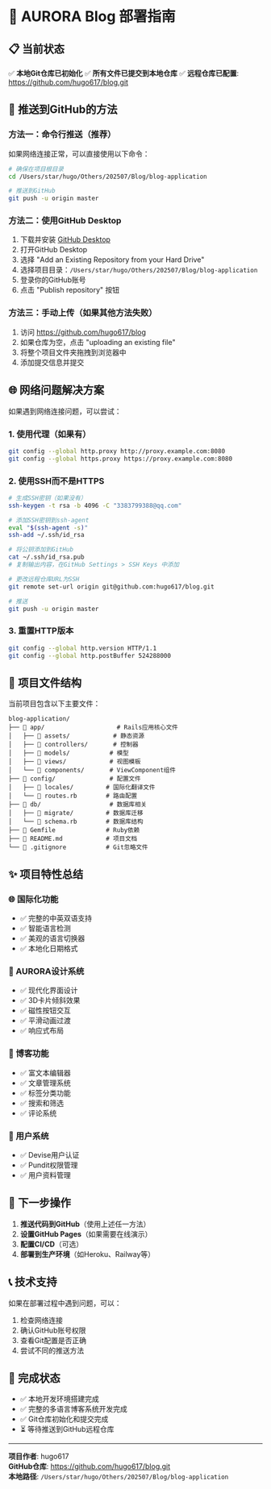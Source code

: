# 🚀 AURORA Blog 部署指南

## 📋 当前状态

✅ **本地Git仓库已初始化**
✅ **所有文件已提交到本地仓库**
✅ **远程仓库已配置**: https://github.com/hugo617/blog.git

## 🔧 推送到GitHub的方法

### 方法一：命令行推送（推荐）

如果网络连接正常，可以直接使用以下命令：

```bash
# 确保在项目根目录
cd /Users/star/hugo/Others/202507/Blog/blog-application

# 推送到GitHub
git push -u origin master
```

### 方法二：使用GitHub Desktop

1. 下载并安装 [GitHub Desktop](https://desktop.github.com/)
2. 打开GitHub Desktop
3. 选择 "Add an Existing Repository from your Hard Drive"
4. 选择项目目录：`/Users/star/hugo/Others/202507/Blog/blog-application`
5. 登录你的GitHub账号
6. 点击 "Publish repository" 按钮

### 方法三：手动上传（如果其他方法失败）

1. 访问 https://github.com/hugo617/blog
2. 如果仓库为空，点击 "uploading an existing file"
3. 将整个项目文件夹拖拽到浏览器中
4. 添加提交信息并提交

## 🌐 网络问题解决方案

如果遇到网络连接问题，可以尝试：

### 1. 使用代理（如果有）
```bash
git config --global http.proxy http://proxy.example.com:8080
git config --global https.proxy https://proxy.example.com:8080
```

### 2. 使用SSH而不是HTTPS
```bash
# 生成SSH密钥（如果没有）
ssh-keygen -t rsa -b 4096 -C "3383799388@qq.com"

# 添加SSH密钥到ssh-agent
eval "$(ssh-agent -s)"
ssh-add ~/.ssh/id_rsa

# 将公钥添加到GitHub
cat ~/.ssh/id_rsa.pub
# 复制输出内容，在GitHub Settings > SSH Keys 中添加

# 更改远程仓库URL为SSH
git remote set-url origin git@github.com:hugo617/blog.git

# 推送
git push -u origin master
```

### 3. 重置HTTP版本
```bash
git config --global http.version HTTP/1.1
git config --global http.postBuffer 524288000
```

## 📁 项目文件结构

当前项目包含以下主要文件：

```
blog-application/
├── 📁 app/                    # Rails应用核心文件
│   ├── 📁 assets/            # 静态资源
│   ├── 📁 controllers/       # 控制器
│   ├── 📁 models/           # 模型
│   ├── 📁 views/            # 视图模板
│   └── 📁 components/       # ViewComponent组件
├── 📁 config/               # 配置文件
│   ├── 📁 locales/         # 国际化翻译文件
│   └── 📄 routes.rb        # 路由配置
├── 📁 db/                   # 数据库相关
│   ├── 📁 migrate/         # 数据库迁移
│   └── 📄 schema.rb        # 数据库结构
├── 📄 Gemfile              # Ruby依赖
├── 📄 README.md            # 项目文档
└── 📄 .gitignore           # Git忽略文件
```

## ✨ 项目特性总结

### 🌐 国际化功能
- ✅ 完整的中英双语支持
- ✅ 智能语言检测
- ✅ 美观的语言切换器
- ✅ 本地化日期格式

### 🎨 AURORA设计系统
- ✅ 现代化界面设计
- ✅ 3D卡片倾斜效果
- ✅ 磁性按钮交互
- ✅ 平滑动画过渡
- ✅ 响应式布局

### 📝 博客功能
- ✅ 富文本编辑器
- ✅ 文章管理系统
- ✅ 标签分类功能
- ✅ 搜索和筛选
- ✅ 评论系统

### 🔐 用户系统
- ✅ Devise用户认证
- ✅ Pundit权限管理
- ✅ 用户资料管理

## 🎯 下一步操作

1. **推送代码到GitHub**（使用上述任一方法）
2. **设置GitHub Pages**（如果需要在线演示）
3. **配置CI/CD**（可选）
4. **部署到生产环境**（如Heroku、Railway等）

## 📞 技术支持

如果在部署过程中遇到问题，可以：

1. 检查网络连接
2. 确认GitHub账号权限
3. 查看Git配置是否正确
4. 尝试不同的推送方法

## 🎉 完成状态

- ✅ 本地开发环境搭建完成
- ✅ 完整的多语言博客系统开发完成
- ✅ Git仓库初始化和提交完成
- ⏳ 等待推送到GitHub远程仓库

---

**项目作者**: hugo617  
**GitHub仓库**: https://github.com/hugo617/blog.git  
**本地路径**: `/Users/star/hugo/Others/202507/Blog/blog-application`

